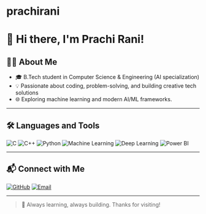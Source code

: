 # prachirani
# 👋 Hi there, I'm Prachi Rani!

## 👩‍💻 About Me
- 🎓 B.Tech student in Computer Science & Engineering (AI specialization)
- 💡 Passionate about coding, problem-solving, and building creative tech solutions
- 🌐 Exploring machine learning and modern AI/ML frameworks.
---

## 🛠️ Languages and Tools

![C](https://img.shields.io/badge/C-00599C?style=for-the-badge&logo=c&logoColor=white)
![C++](https://img.shields.io/badge/C++-00599C?style=for-the-badge&logo=c%2B%2B&logoColor=white)
![Python](https://img.shields.io/badge/Python-3776AB?style=for-the-badge&logo=python&logoColor=white)
![Machine Learning](https://img.shields.io/badge/Machine%20Learning-102230?style=for-the-badge&logo=tensorflow&logoColor=white)
![Deep Learning](https://img.shields.io/badge/Deep%20Learning-FF6F00?style=for-the-badge&logo=keras&logoColor=white)
![Power BI](https://img.shields.io/badge/Power%20BI-F2C811?style=for-the-badge&logo=powerbi&logoColor=black)

---



## 📬 Connect with Me

[![GitHub](https://img.shields.io/badge/GitHub-prachirani00-181717?style=for-the-badge&logo=github)](https://github.com/prachirani00)
[![Email](https://img.shields.io/badge/Email-prachirani455@gmail.com-D14836?style=for-the-badge&logo=gmail&logoColor=white)](mailto:officialpari24@gmail.com)

---

> 🧠 Always learning, always building. Thanks for visiting!
